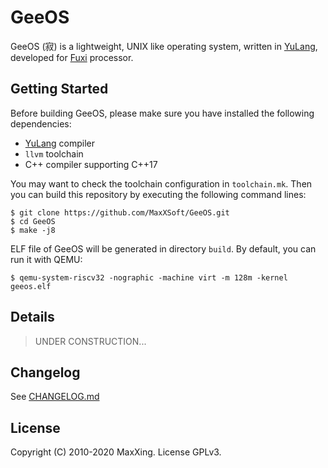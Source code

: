 # GeeOS

GeeOS (寂) is a lightweight, UNIX like operating system, written in [YuLang](https://github.com/MaxXSoft/YuLang), developed for [Fuxi](https://github.com/MaxXSoft/Fuxi) processor.

## Getting Started

Before building GeeOS, please make sure you have installed the following dependencies:

* [YuLang](https://github.com/MaxXSoft/YuLang) compiler
* `llvm` toolchain
* C++ compiler supporting C++17

You may want to check the toolchain configuration in `toolchain.mk`. Then you can build this repository by executing the following command lines:

```
$ git clone https://github.com/MaxXSoft/GeeOS.git
$ cd GeeOS
$ make -j8
```

ELF file of GeeOS will be generated in directory `build`. By default, you can run it with QEMU:

```
$ qemu-system-riscv32 -nographic -machine virt -m 128m -kernel geeos.elf
```

## Details

> UNDER CONSTRUCTION...

## Changelog

See [CHANGELOG.md](CHANGELOG.md)

## License

Copyright (C) 2010-2020 MaxXing. License GPLv3.
